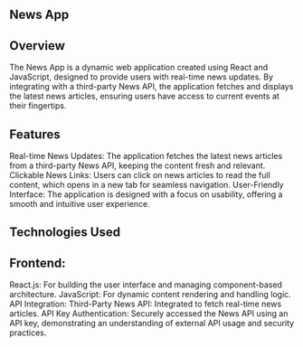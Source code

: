 
## News App
## Overview
The News App is a dynamic web application created using React and JavaScript, designed to provide users with real-time news updates. By integrating with a third-party News API, the application fetches and displays the latest news articles, ensuring users have access to current events at their fingertips.

## Features
Real-time News Updates: The application fetches the latest news articles from a third-party News API, keeping the content fresh and relevant.
Clickable News Links: Users can click on news articles to read the full content, which opens in a new tab for seamless navigation.
User-Friendly Interface: The application is designed with a focus on usability, offering a smooth and intuitive user experience.

## Technologies Used

## Frontend:
React.js: For building the user interface and managing component-based architecture.
JavaScript: For dynamic content rendering and handling logic.
API Integration:
Third-Party News API: Integrated to fetch real-time news articles.
API Key Authentication: Securely accessed the News API using an API key, demonstrating an understanding of external API usage and security practices.
